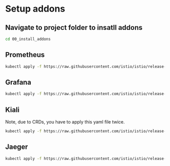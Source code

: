 # Setup addons

## Navigate to project folder to insatll addons

```bash
cd 00_install_addons
```

## Prometheus

```bash
kubectl apply -f https://raw.githubusercontent.com/istio/istio/release-1.22/samples/addons/prometheus.yaml
```

## Grafana

```bash
kubectl apply -f https://raw.githubusercontent.com/istio/istio/release-1.22/samples/addons/grafana.yaml
```

## Kiali

Note, due to CRDs, you have to apply this yaml file twice.

```bash
kubectl apply -f https://raw.githubusercontent.com/istio/istio/release-1.22/samples/addons/kiali.yaml
```

## Jaeger

```bash
kubectl apply -f https://raw.githubusercontent.com/istio/istio/release-1.22/samples/addons/jaeger.yaml
```
